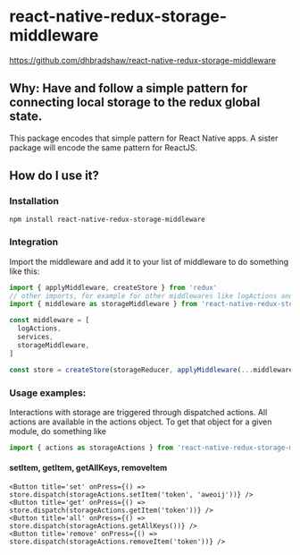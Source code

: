 # react-native-redux-storage-middleware

https://github.com/dhbradshaw/react-native-redux-storage-middleware

## Why: Have and follow a simple pattern for connecting local storage to the redux global state.

This package encodes that simple pattern for React Native apps.  A sister package will encode the same pattern for ReactJS.

## How do I use it?

### Installation

```
npm install react-native-redux-storage-middleware
```
### Integration
Import the middleware and add it to your list of middleware to do something like this:

```javascript
import { applyMiddleware, createStore } from 'redux'
// other imports, for example for other middlewares like logActions and service middleware
import { middleware as storageMiddleware } from 'react-native-redux-storage-middleware'

const middleware = [
  logActions,
  services,
  storageMiddleware,
]

const store = createStore(storageReducer, applyMiddleware(...middleware))

```

### Usage examples:
Interactions with storage are triggered through dispatched actions.
All actions are available in the actions object.  To get that object for a given module, do something like
```javascript
import { actions as storageActions } from 'react-native-redux-storage-middleware'
```

#### setItem, getItem, getAllKeys, removeItem
```
<Button title='set' onPress={() =>   store.dispatch(storageActions.setItem('token', 'aweoij'))} />
<Button title='get' onPress={() => store.dispatch(storageActions.getItem('token'))} />
<Button title='all' onPress={() =>  store.dispatch(storageActions.getAllKeys())} />
<Button title='remove' onPress={() => store.dispatch(storageActions.removeItem('token'))} />
```
